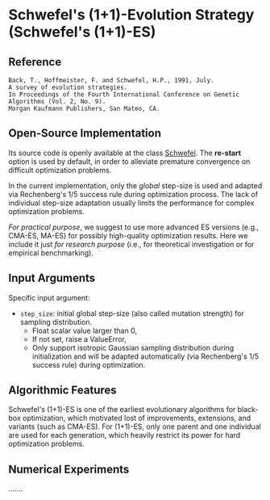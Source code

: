 # Schwefel's (1+1)-Evolution Strategy (Schwefel's (1+1)-ES)

## Reference

```
Back, T., Hoffmeister, F. and Schwefel, H.P., 1991, July.
A survey of evolution strategies.
In Proceedings of the Fourth International Conference on Genetic Algorithms (Vol. 2, No. 9).
Morgan Kaufmann Publishers, San Mateo, CA.
```

## Open-Source Implementation

Its source code is openly available at the class [Schwefel](https://github.com/os-popt/pypop-lso/blob/master/optimizers/es/schwefel.py). The **re-start** option is used by default, in order to alleviate premature convergence on difficult optimization problems.

In the current implementation, only the *global* step-size is used and adapted via Rechenberg's 1/5 success rule during optimization process. The lack of individual step-size adaptation usually limits the performance for complex optimization problems.

*For practical purpose*, we suggest to use more advanced ES versions (e.g., CMA-ES, MA-ES) for possibly high-quality optimization results. Here we include it just *for research purpose* (i.e., for theoretical investigation or for empirical benchmarking).

## Input Arguments

Specific input argument:

* ```step_size```: initial global step-size (also called mutation strength) for sampling distribution.
  * Float scalar value larger than 0,
  * If not set, raise a ValueError,
  * Only support isotropic Gaussian sampling distribution during initialization and will be adapted automatically (via Rechenberg's 1/5 success rule) during optimization.

## Algorithmic Features

Schwefel's (1+1)-ES is one of the earliest evolutionary algorithms for black-box optimization, which motivated lost of improvements, extensions, and variants (such as CMA-ES). For (1+1)-ES, only one parent and one individual are used for each generation, which heavily restrict its power for hard optimization problems.

## Numerical Experiments

.......
